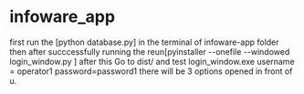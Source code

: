 # infoware_app
first run the [python database.py] in the terminal of infoware-app folder
then after succcessfully running the reun[pyinstaller --onefile --windowed login_window.py
]
after this  Go to dist/ and test login_window.exe
username = operator1
password=password1
there will be 3 options opened in front of u.
